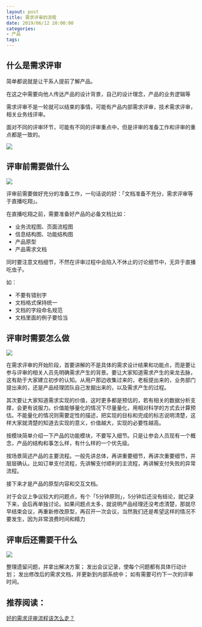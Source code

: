 ```yaml
---
layout: post
title: 需求评审的流程
date: 2019/06/12 20:00:00
categories:
- 产品
tags:
---
```


## 什么是需求评审

简单都说就是让干系人提前了解产品。

在这之中需要向他人传达产品的设计背景，自己的设计理念，产品的业务逻辑等

需求评审不是一轮就可以结束的事情，可能有产品内部需求评审，技术需求评审，相关业务线评审。

面对不同的评审环节，可能有不同的评审重点中，但是评审的准备工作和评审的重点都是一致的。

![](http://pics.naaln.com/blog/2019-06-12-131855.jpg-basicBlog)

## 评审前需要做什么

![](http://pics.naaln.com/blog/2019-06-12-131842.jpg-basicBlog)

评审前需要做好充分的准备工作，一句话说的好：「文档准备不充分，需求评审等于直播吃翔」。

在直播吃翔之前，需要准备好产品的必备文档比如：

- 业务流程图、页面流程图
- 信息结构图、功能结构图
- 产品原型
- 产品需求文档

同时要注意文档细节，不然在评审过程中会陷入不休止的讨论细节中，无异于直播吃虫子。

如：
- 不要有错别字
- 文档格式保持统一
- 文档的字段命名规范
- 文档里面的例子要恰当

## 评审时需要怎么做

![](http://pics.naaln.com/blog/2019-06-12-131903.jpg-basicBlog)

在需求评审的开始阶段，首要讲解的不是具体的需求设计结果和功能点，而是要让参与评审的相关人员先明确需求产生的背景。要让大家知道需求产生的来龙去脉，这有助于大家建立初步的认知。从用户那边收集过来的，老板提出来的，业务部门提出来的，还是产品经理团队自己发掘出来的，以及需求产生的过程。

其次要让大家知道需求实现的价值，这时更多都是预估的，若有相关的数据分析支撑，会更有说服力。价值能够量化的情况下尽量量化，用相对科学的方式去计算预估。不能量化的情况则需要定性的描述，把实现的目标和完成的标志说明清楚，这样大家就清楚的知道去实现的意义，价值越大，实现的必要性越高。

按模块简单介绍一下产品的功能模块，不要写入细节。只是让参会人员现有一个概念，产品的结构和事怎么样，有什么样的一个优先级。

按场景简述产品的主要流程。一般先讲总体，再讲重要细节，再讲次重要细节，并层层确认。比如订单支付流程，先讲解支付顺利的主流程，再讲解支付失败的异常流程。

接下来才是产品的原型内容和交互文档。

对于会议上争议较大的问题点，有个「5分钟原则」，5分钟后还没有结论，就记录下来，会后再单独讨论。如果问题点太多，就说明产品经理还没考虑清楚，那就尽早结束会议，再重新修改原型，再召开一次会议，当然我们还是希望这样的情况不要发生，因为非常浪费时间和精力

## 评审后还需要干什么

![](http://pics.naaln.com/blog/2019-06-12-131917.jpg-basicBlog)

整理遗留问题，并拿出解决方案；
发出会议记录，使每个问题都有具体行动计划；
发出修改后的需求文档，并更新到内部系统中；
如有需要可约下一次的评审时间。

## 推荐阅读：

[好的需求评审流程该怎么走？](http://www.woshipm.com/pmd/683231.html)